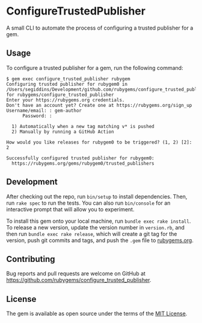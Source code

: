 # ConfigureTrustedPublisher

A small CLI to automate the process of configuring a trusted publisher for a gem.

## Usage

To configure a trusted publisher for a gem, run the following command:

```console
$ gem exec configure_trusted_publisher rubygem
Configuring trusted publisher for rubygem0 in /Users/segiddins/Development/github.com/rubygems/configure_trusted_publisher for rubygems/configure_trusted_publisher
Enter your https://rubygems.org credentials.
Don't have an account yet? Create one at https://rubygems.org/sign_up
Username/email: : gem-author
      Password: :

  1) Automatically when a new tag matching v* is pushed
  2) Manually by running a GitHub Action

How would you like releases for rubygem0 to be triggered? (1, 2) [2]: 2

Successfully configured trusted publisher for rubygem0:
  https://rubygems.org/gems/rubygem0/trusted_publishers
```

## Development

After checking out the repo, run `bin/setup` to install dependencies. Then, run `rake spec` to run the tests. You can also run `bin/console` for an interactive prompt that will allow you to experiment.

To install this gem onto your local machine, run `bundle exec rake install`. To release a new version, update the version number in `version.rb`, and then run `bundle exec rake release`, which will create a git tag for the version, push git commits and tags, and push the `.gem` file to [rubygems.org](https://rubygems.org).

## Contributing

Bug reports and pull requests are welcome on GitHub at <https://github.com/rubygems/configure_trusted_publisher>.

## License

The gem is available as open source under the terms of the [MIT License](https://opensource.org/licenses/MIT).

